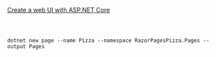 [Create a web UI with ASP.NET Core](https://learn.microsoft.com/en-us/training/modules/create-razor-pages-aspnet-core/)


```



dotnet new page --name Pizza --namespace RazorPagesPizza.Pages --output Pages


```